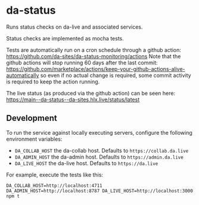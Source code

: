 # da-status

Runs status checks on da-live and associated services.

Status checks are implemented as mocha tests.

Tests are automatically run on a cron schedule through a github action: https://github.com/da-sites/da-status-monitoring/actions
Note that the github actions will stop running 60 days after the last commit: https://github.com/marketplace/actions/keep-your-github-actions-alive-automatically so even if no actual change is required, some commit activity is required to keep the action running.

The live status (as produced via the github action) can be seen here: https://main--da-status--da-sites.hlx.live/status/latest

## Development

To run the service against locally executing servers, configure the following environment variables:

* `DA_COLLAB_HOST` the da-collab host. Defaults to `https://collab.da.live`
* `DA_ADMIN_HOST` the da-admin host. Defaults to `https://admin.da.live`
* `DA_LIVE_HOST` the da-live host. Defaults to `https://da.live`

For example, execute the tests like this:
```
DA_COLLAB_HOST=http://localhost:4711 DA_ADMIN_HOST=http://localhost:8787 DA_LIVE_HOST=http://localhost:3000 npm t
```
